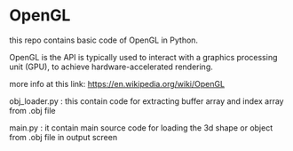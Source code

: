 # OpenGL
this repo contains basic code of OpenGL in Python.

OpenGL is the API is typically used to interact with a graphics processing unit (GPU), to achieve hardware-accelerated rendering.

more info at this link:
https://en.wikipedia.org/wiki/OpenGL

obj_loader.py : this contain code for extracting buffer array and index array from .obj file 
  
main.py : it contain main source code for loading the 3d shape or object from .obj file in output screen

